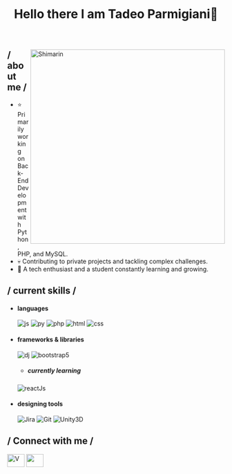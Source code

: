 <h1 align="center"> Hello there I am Tadeo Parmigiani👋  </h1>
 </br>



<div>

 <img align="right" width="450" alt="Shimarin" src="https://i.pinimg.com/736x/e5/01/d5/e501d5582c5df96290a874c18060b1ac.jpg"/> 

<h2> / about me /</h2>
  
- ⭐ Primarily working on Back-End Development with Python, PHP, and MySQL.
- 💀 Contributing to private projects and tackling complex challenges.
- 👾 A tech enthusiast and a student constantly learning and growing.
  
<h2> / current skills / </h2>
  
- <h4> languages </h4>
  <img src = "https://img.shields.io/badge/JavaScript-323330?style=for-the-badge&logo=javascript&logoColor=F7DF1E" alt = "js" />
  <img src = "https://img.shields.io/badge/Python-06418a?style=for-the-badge&logo=python&logoColor=white" alt = "py" />
  <img src = "https://img.shields.io/badge/Php-464a9e?style=for-the-badge&logo=php&logoColor=white" alt = "php" />
  <img src = "https://img.shields.io/badge/HTML5-E34F26?style=for-the-badge&logo=html5&logoColor=white" alt = "html" />
  <img src = "https://img.shields.io/badge/CSS3-1572B6?style=for-the-badge&logo=css3&logoColor=white" alt = "css" />
  
- <h4> frameworks & libraries </h4>
  <img src = "https://img.shields.io/badge/Django-%2320232a.svg?style=for-the-badge&logo=django&logoColor=%2361DAFB" alt = "dj" />
  <img src = "https://img.shields.io/badge/bootstrap-%23563D7C.svg?style=for-the-badge&logo=bootstrap&logoColor=white" alt = "bootstrap5" />

   - <h5> currently learning </h5>
    <img src = "https://img.shields.io/badge/react_js-%2320232a.svg?style=for-the-badge&logo=react&logoColor=%2361DAFB" alt = "reactJs" />

  
- <h4> designing tools </h4>
  <img src = "https://img.shields.io/badge/Jira-%2331A8FF.svg?style=for-the-badge&logo=jira&logoColor=white" alt="Jira" />
  <img src = "https://img.shields.io/badge/Git-%23F05033.svg?style=for-the-badge&logo=git&logoColor=white" alt="Git" />
  <img src = "https://img.shields.io/badge/Unity-%23000000.svg?style=for-the-badge&logo=unity&logoColor=white" alt="Unity3D" />

 <h2> / Connect with me / </h2>
<p align="">
  <a href="https://www.linkedin.com/in/tadeoparmigiani/" target="blank"><img align="center"
      src="https://raw.githubusercontent.com/rahuldkjain/github-profile-readme-generator/master/src/images/icons/Social/linked-in-alt.svg"
      alt="V" height="30" width="40" /></a>
  <a href="https://www.instagram.com/tadeparmigiani/" target="blank"><img align="center"
      src="https://raw.githubusercontent.com/rahuldkjain/github-profile-readme-generator/master/src/images/icons/Social/instagram.svg"
      alt="" height="30" width="40" /></a>
</p>

  
  </br></br>
  
  </div>

